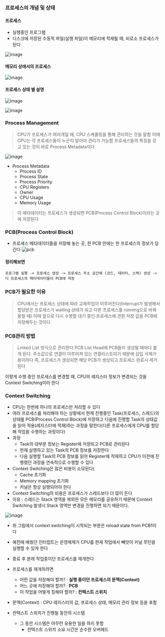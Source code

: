 ### 프로세스의 개념 및 상태

#### 프로세스
- 실행중인 프로그램
- 디스크에 저장된 수동적 파일(실행 파일)이 메모리에 적재될 때, 비로소 프로세스가 된다

![image](https://user-images.githubusercontent.com/67304980/138383211-5f264af2-e6f8-4e1d-96a4-a7917ea024a8.png)

#### 메모리 상에서의 프로세스

![image](https://user-images.githubusercontent.com/67304980/138383269-9d41b779-a45c-41ed-83a5-f15e21e8d975.png)

#### 프로세스 상태 별 설명

![image](https://user-images.githubusercontent.com/67304980/138383398-b20dd774-8dac-400a-ace2-58c48d2d7c81.png)

![image](https://user-images.githubusercontent.com/67304980/138383416-d608e404-ff18-4610-81cc-0b9a97532fa0.png)


### Process Management
>CPU가 프로세스가 여러개일 때, CPU 스케줄링을 통해 관리하는 것을 말함
>이때 CPU는 각 프로세스들이 누군지 알아야 관리가 가능함
>프로세스들의 특징을 갖고 있는 것이 바로 Process Metadata이다

![image](https://user-images.githubusercontent.com/67304980/138383007-1710169f-e42c-4957-a454-85e3427dcdd6.png)


- Process Metadata
  - Process ID
  - Process State
  - Process Priority
  - CPU Registers
  - Owner
  - CPU Usage
  - Memory Usage
>이 메타데이터는 프로세스가 생성되면 PCB(Process Control Block)이라는 곳에 저장된다

### PCB(Process Control Block)
- 프로세스 메타데이터들을 저장해 놓는 곳, 한 PCB 안에는 한 프로세스의 정보가 담긴다
![pcb](https://user-images.githubusercontent.com/67304980/129594566-3696e69e-1221-4828-a21b-79186041a961.JPG)
#### 정리해보면
```
프로그램 실행 -> 프로세스 생성 -> 프로세스 주소 공간에 (코드, 데이터, 스택) 생성 -> 디 프로세스의 메타데이터들이 PCB에 저장
```
### PCB가 필요한 이유
> CPU에서는 프로세스 상태에 따라 교체작업이 이루어진다(Interrupt가 발생해서 할당받은 프로세스가 waiting 상태가 되고 다른 프로세스를 running으로 바꿔 올릴 때)
> 이때 앞으로 다시 수행할 대기 중인 프로세스에 관한 저장 값을 PCB에 저장해두는 것이다

### PCB관리 방법
> Linked List 방식으로 관리한다
> PCB List Head에 PCB들이 생성될 때마다 붙게 된다. 주소값으로 연결이 이루어져 있는 연결리스트이기 때문에 삽입 삭제가 용이하다
> 즉, 프로세스가 생성되면 해당 PCB가 생성되고 프로세스 완료시 제거된다

이렇게 수행 중인 프로세스를 변경할 때, CPU의 레지스터 정보가 변경되는 것을 Context Switching이라 한다



### Context Switching
- CPU는 한번에 하나의 프로세스만 처리할 수 있다
- 여러 프로세스를 처리해야 하는 상황에서 현재 진행중인 Task(프로세스, 스레드)의 상태를 PCB(Process Control Block)에 저장하고
다음에 진행할 Task의 상태값을 읽어 적용(레지스터에 적재)하는 과정을 말한다(다른 프로세스에게 CPU를 할당해 작업을 수행하는 과정이다)
- 과정
  - Task의 대부분 정보는 Register에 저장되고 PCB로 관리된다
  - 현재 실행하고 있는 Task의 PCB 정보를 저장한다
  - 다음 실행할 Task의 PCB 정보를 읽어 Register에 적재하고 CPU가 이전에 진행했던 과정을 연속적으로 수행할 수 있다
- Context Switching은 많은 비용이 소모된다(
  - Cache 초기화
  - Memory mapping 초기화
  - 커널은 항상 실행되어야 한다
- Context Switching의 비용은 프로세스가 스레드보다 더 많이 든다
- 이유 : 스레드는 Stack 영역을 제외한 모든 메모리를 공유하기 때문에 Context Switching 발생시 Stack 영역만
변경을 진행하면 되기 때문이다.

![image](https://user-images.githubusercontent.com/67304980/138390240-e2cd85e4-ddfa-4647-a781-a1277aebc624.png)

- 위 그림에서 context switching이 시작되는 부분은 reload state from PCB1이다
- 예전에 배웠던 인터럽트는 운영체제가 CPU를 현재 작업에서 빼앗아 커널 루틴을 실행할 수 있게 한다
- 종료 후 본래 작업중이던 프로세스를 재개한다

- 프로세스를 재개하려면
  - 어떤 값을 저장해야 할까? : **실행 중이던 프로세스의 문맥(Context)**
  - 어느 곳에 저장해야 할까? : **PCB**
  - 이 작업을 어떻게 칭해야 할까? : **컨텍스트 스위치**

- 문맥(Context) : CPU 레지스터의 값, 프로세스 상태, 메모리 관리 정보 등을 포함
- 컨텍스트 스위치가 진행될 동안의 시스템
  - 그 동안 시스템은 아무런 유용한 일을 하지 못함
    - 컨텍스트 스위치 소요 시간은 순수한 오버헤드

